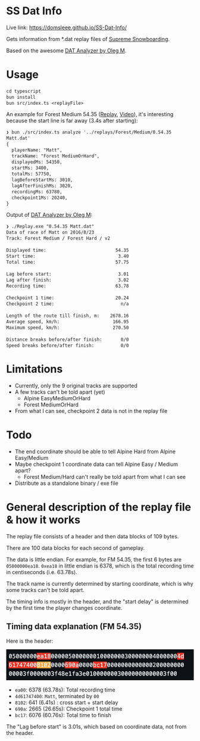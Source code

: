 # SS Dat Info

Live link: https://domsleee.github.io/SS-Dat-Info/

Gets information from *.dat replay files of [Supreme Snowboarding](https://en.wikipedia.org/wiki/Supreme_Snowboarding).

Based on the awesome [DAT Analyzer by Oleg M](http://lohec.ho.ua/bonus.htm).

# Usage

```shell
cd typescript
bun install
bun src/index.ts <replayFile>
```

An example for Forest Medium 54.35 ([Replay](./replays/Forest/Medium/0.54.35%20Matt.dat), [Video](https://www.youtube.com/watch?v=hUP-RKbN9mU)), it's interesting because the start line is far away (3.4s after starting):

```shell
❯ bun ./src/index.ts analyze '../replays/Forest/Medium/0.54.35 Matt.dat'
{
  playerName: "Matt",
  trackName: "Forest MediumOrHard",
  displayedMs: 54350,
  startMs: 3400,
  totalMs: 57750,
  lagBeforeStartMs: 3010,
  lagAfterFinishMs: 3020,
  recordingMs: 63780,
  checkpoint1Ms: 20240,
}
```

Output of [DAT Analyzer by Oleg M](http://lohec.ho.ua/bonus.htm):
```shell
❯ ./Replay.exe "0.54.35 Matt.dat"
Data of race of Matt on 2016/8/23
Track: Forest Medium / Forest Hard / v2
 
Displayed time:                          54.35
Start time:                               3.40
Total time:                              57.75
 
Lag before start:                         3.01
Lag after finish:                         3.02
Recording time:                          63.78
 
Checkpoint 1 time:                       20.24
Checkpoint 2 time:                         n/a
 
Length of the route till finish, m:    2678.16
Average speed, km/h:                    166.95
Maximum speed, km/h:                    270.50
 
Distance breaks before/after finish:       0/0
Speed breaks before/after finish:          0/0
```

# Limitations

* Currently, only the 9 original tracks are supported
* A few tracks can't be told apart (yet)
  * Alpine EasyMediumOrHard
  * Forest MediumOrHard
* From what I can see, checkpoint 2 data is not in the replay file

# Todo

* The end coordinate should be able to tell Alpine Hard from Alpine Easy/Medium
* Maybe checkpoint 1 coordinate data can tell Alpine Easy / Medium apart?
   * Forest Medium/Hard can't really be told apart from what I can see
* Distribute as a standalone binary / exe file

# General description of the replay file & how it works

The replay file consists of a header and then data blocks of 109 bytes.

There are 100 data blocks for each second of gameplay.

The data is little endian. For example, for FM 54.35, the first 6 bytes are `05000000ea18`. `0xea18` in little endian is 6378, which is the total recording time in centiseconds (i.e. 63.78s).

The track name is currently determined by starting coordinate, which is why some tracks can't be told apart.

The timing info is mostly in the header, and the "start delay" is determined by the first time the player changes coordinate.

## Timing data explanation (FM 54.35)

Here is the header:
<!-- 
<p style="font-family: monospace">
05000000<span style="background-color: red">ea18</span>000005000000010000000300000004000000<span style="background-color: red">4d
61747400</span><span style="background-color: orange">8102</span>0000<span style="background-color: red">690a</span>0000<span style="background-color: red">bc17</span>0000000000000200000000
00003f0000003f48e1fa3e01000000030000000000003f00
</p> -->

![example](./docs/example.png)


* `ea00`: 6378 (63.78s): Total recording time
* `4d61747400`: `Matt`, terminated by `00`
* `8102`: 641  (6.41s) : cross start + start delay
* `690a`: 2665 (26.65s): Checkpoint 1 total time
* `bc17`: 6076 (60.76s): Total time to finish

The "Lag before start" is 3.01s, which based on coordinate data, not from the header.